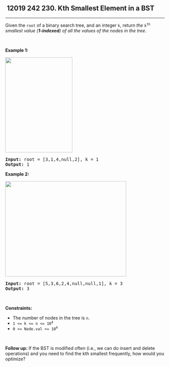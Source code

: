 <h2> 12019 242
230. Kth Smallest Element in a BST</h2><hr><div><p>Given the <code>root</code> of a binary search tree, and an integer <code>k</code>, return <em>the</em> <code>k<sup>th</sup></code> <em>smallest value (<strong>1-indexed</strong>) of all the values of the nodes in the tree</em>.</p>

<p>&nbsp;</p>
<p><strong class="example">Example 1:</strong></p>
<img alt="" src="https://assets.leetcode.com/uploads/2021/01/28/kthtree1.jpg" style="width: 212px; height: 301px;">
<pre><strong>Input:</strong> root = [3,1,4,null,2], k = 1
<strong>Output:</strong> 1
</pre>

<p><strong class="example">Example 2:</strong></p>
<img alt="" src="https://assets.leetcode.com/uploads/2021/01/28/kthtree2.jpg" style="width: 382px; height: 302px;">
<pre><strong>Input:</strong> root = [5,3,6,2,4,null,null,1], k = 3
<strong>Output:</strong> 3
</pre>

<p>&nbsp;</p>
<p><strong>Constraints:</strong></p>

<ul>
	<li>The number of nodes in the tree is <code>n</code>.</li>
	<li><code>1 &lt;= k &lt;= n &lt;= 10<sup>4</sup></code></li>
	<li><code>0 &lt;= Node.val &lt;= 10<sup>4</sup></code></li>
</ul>

<p>&nbsp;</p>
<p><strong>Follow up:</strong> If the BST is modified often (i.e., we can do insert and delete operations) and you need to find the kth smallest frequently, how would you optimize?</p>
</div>